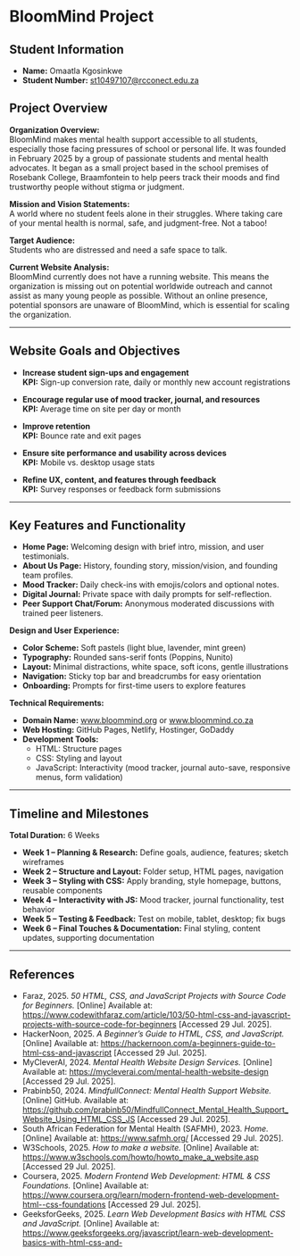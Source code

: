 # BloomMind Project

## Student Information
- **Name:** Omaatla Kgosinkwe
- **Student Number:** st10497107@rcconect.edu.za

## Project Overview
**Organization Overview:**  
BloomMind makes mental health support accessible to all students, especially those facing pressures of school or personal life. It was founded in February 2025 by a group of passionate students and mental health advocates. It began as a small project based in the school premises of Rosebank College, Braamfontein to help peers track their moods and find trustworthy people without stigma or judgment.  

**Mission and Vision Statements:**  
A world where no student feels alone in their struggles. Where taking care of your mental health is normal, safe, and judgment-free. Not a taboo!  

**Target Audience:**  
Students who are distressed and need a safe space to talk.  

**Current Website Analysis:**  
BloomMind currently does not have a running website. This means the organization is missing out on potential worldwide outreach and cannot assist as many young people as possible. Without an online presence, potential sponsors are unaware of BloomMind, which is essential for scaling the organization.  

---

## Website Goals and Objectives
- **Increase student sign-ups and engagement**  
  **KPI:** Sign-up conversion rate, daily or monthly new account registrations  

- **Encourage regular use of mood tracker, journal, and resources**  
  **KPI:** Average time on site per day or month  

- **Improve retention**  
  **KPI:** Bounce rate and exit pages  

- **Ensure site performance and usability across devices**  
  **KPI:** Mobile vs. desktop usage stats  

- **Refine UX, content, and features through feedback**  
  **KPI:** Survey responses or feedback form submissions  

---

## Key Features and Functionality
- **Home Page:** Welcoming design with brief intro, mission, and user testimonials.  
- **About Us Page:** History, founding story, mission/vision, and founding team profiles.  
- **Mood Tracker:** Daily check-ins with emojis/colors and optional notes.  
- **Digital Journal:** Private space with daily prompts for self-reflection.  
- **Peer Support Chat/Forum:** Anonymous moderated discussions with trained peer listeners.  

**Design and User Experience:**  
- **Color Scheme:** Soft pastels (light blue, lavender, mint green)  
- **Typography:** Rounded sans-serif fonts (Poppins, Nunito)  
- **Layout:** Minimal distractions, white space, soft icons, gentle illustrations  
- **Navigation:** Sticky top bar and breadcrumbs for easy orientation  
- **Onboarding:** Prompts for first-time users to explore features  

**Technical Requirements:**  
- **Domain Name:** www.bloommind.org or www.bloommind.co.za  
- **Web Hosting:** GitHub Pages, Netlify, Hostinger, GoDaddy  
- **Development Tools:**  
  - HTML: Structure pages  
  - CSS: Styling and layout  
  - JavaScript: Interactivity (mood tracker, journal auto-save, responsive menus, form validation)  

---

## Timeline and Milestones
**Total Duration:** 6 Weeks  

- **Week 1 – Planning & Research:** Define goals, audience, features; sketch wireframes  
- **Week 2 – Structure and Layout:** Folder setup, HTML pages, navigation  
- **Week 3 – Styling with CSS:** Apply branding, style homepage, buttons, reusable components  
- **Week 4 – Interactivity with JS:** Mood tracker, journal functionality, test behavior  
- **Week 5 – Testing & Feedback:** Test on mobile, tablet, desktop; fix bugs  
- **Week 6 – Final Touches & Documentation:** Final styling, content updates, supporting documentation  

---

## References
- Faraz, 2025. *50 HTML, CSS, and JavaScript Projects with Source Code for Beginners.* [Online] Available at: <https://www.codewithfaraz.com/article/103/50-html-css-and-javascript-projects-with-source-code-for-beginners> [Accessed 29 Jul. 2025].  
- HackerNoon, 2025. *A Beginner’s Guide to HTML, CSS, and JavaScript.* [Online] Available at: <https://hackernoon.com/a-beginners-guide-to-html-css-and-javascript> [Accessed 29 Jul. 2025].  
- MyCleverAI, 2024. *Mental Health Website Design Services.* [Online] Available at: <https://mycleverai.com/mental-health-website-design> [Accessed 29 Jul. 2025].  
- Prabinb50, 2024. *MindfullConnect: Mental Health Support Website.* [Online] GitHub. Available at: <https://github.com/prabinb50/MindfullConnect_Mental_Health_Support_Website_Using_HTML_CSS_JS> [Accessed 29 Jul. 2025].  
- South African Federation for Mental Health (SAFMH), 2023. *Home.* [Online] Available at: <https://www.safmh.org/> [Accessed 29 Jul. 2025].  
- W3Schools, 2025. *How to make a website.* [Online] Available at: <https://www.w3schools.com/howto/howto_make_a_website.asp> [Accessed 29 Jul. 2025].  
- Coursera, 2025. *Modern Frontend Web Development: HTML & CSS Foundations.* [Online] Available at: <https://www.coursera.org/learn/modern-frontend-web-development-html--css-foundations> [Accessed 29 Jul. 2025].  
- GeeksforGeeks, 2025. *Learn Web Development Basics with HTML CSS and JavaScript.* [Online] Available at: <https://www.geeksforgeeks.org/javascript/learn-web-development-basics-with-html-css-and->